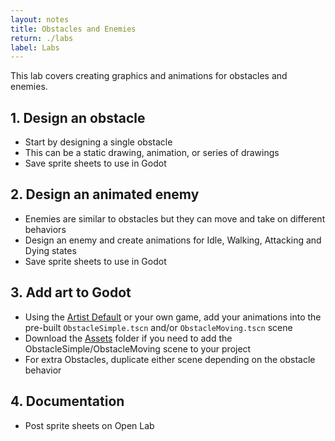 ```yaml
---
layout: notes
title: Obstacles and Enemies
return: ./labs
label: Labs
---
```


This lab covers creating graphics and animations for obstacles and enemies.

## 1. Design an obstacle
- Start by designing a single obstacle
- This can be a static drawing, animation, or series of drawings
- Save sprite sheets to use in Godot

## 2. Design an animated enemy
- Enemies are similar to obstacles but they can move and take on different behaviors
- Design an enemy and create animations for Idle, Walking, Attacking and Dying states
- Save sprite sheets to use in Godot

## 3. Add art to Godot
- Using the [Artist Default](./Artist_Default.zip) or your own game, add your animations into the pre-built `ObstacleSimple.tscn` and/or `ObstacleMoving.tscn` scene
- Download the [Assets](./Assets.zip) folder if you need to add the ObstacleSimple/ObstacleMoving scene to your project
- For extra Obstacles, duplicate either scene depending on the obstacle behavior

## 4. Documentation 
- Post sprite sheets on Open Lab
